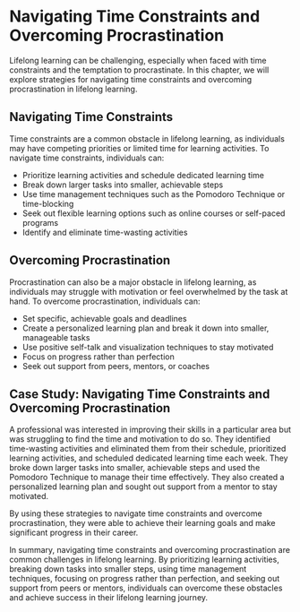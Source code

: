 Navigating Time Constraints and Overcoming Procrastination
===============================================================================================================================

Lifelong learning can be challenging, especially when faced with time constraints and the temptation to procrastinate. In this chapter, we will explore strategies for navigating time constraints and overcoming procrastination in lifelong learning.

Navigating Time Constraints
---------------------------

Time constraints are a common obstacle in lifelong learning, as individuals may have competing priorities or limited time for learning activities. To navigate time constraints, individuals can:

* Prioritize learning activities and schedule dedicated learning time
* Break down larger tasks into smaller, achievable steps
* Use time management techniques such as the Pomodoro Technique or time-blocking
* Seek out flexible learning options such as online courses or self-paced programs
* Identify and eliminate time-wasting activities

Overcoming Procrastination
--------------------------

Procrastination can also be a major obstacle in lifelong learning, as individuals may struggle with motivation or feel overwhelmed by the task at hand. To overcome procrastination, individuals can:

* Set specific, achievable goals and deadlines
* Create a personalized learning plan and break it down into smaller, manageable tasks
* Use positive self-talk and visualization techniques to stay motivated
* Focus on progress rather than perfection
* Seek out support from peers, mentors, or coaches

Case Study: Navigating Time Constraints and Overcoming Procrastination
----------------------------------------------------------------------

A professional was interested in improving their skills in a particular area but was struggling to find the time and motivation to do so. They identified time-wasting activities and eliminated them from their schedule, prioritized learning activities, and scheduled dedicated learning time each week. They broke down larger tasks into smaller, achievable steps and used the Pomodoro Technique to manage their time effectively. They also created a personalized learning plan and sought out support from a mentor to stay motivated.

By using these strategies to navigate time constraints and overcome procrastination, they were able to achieve their learning goals and make significant progress in their career.

In summary, navigating time constraints and overcoming procrastination are common challenges in lifelong learning. By prioritizing learning activities, breaking down tasks into smaller steps, using time management techniques, focusing on progress rather than perfection, and seeking out support from peers or mentors, individuals can overcome these obstacles and achieve success in their lifelong learning journey.
